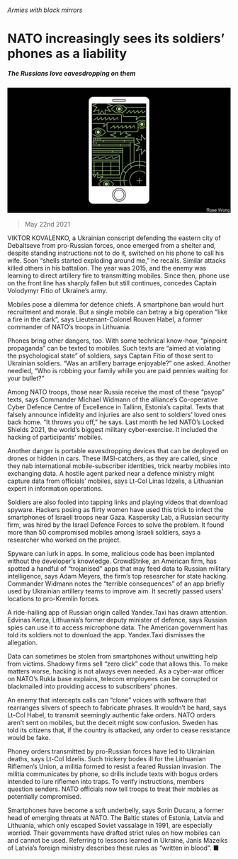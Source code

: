 ###### Armies with black mirrors

# NATO increasingly sees its soldiers’ phones as a liability 

##### The Russians love eavesdropping on them 

![image](images/20210522_EUD001_0.jpg) 

> May 22nd 2021 

VIKTOR KOVALENKO, a Ukrainian conscript defending the eastern city of Debaltseve from pro-Russian forces, once emerged from a shelter and, despite standing instructions not to do it, switched on his phone to call his wife. Soon “shells started exploding around me,” he recalls. Similar attacks killed others in his battalion. The year was 2015, and the enemy was learning to direct artillery fire to transmitting mobiles. Since then, phone use on the front line has sharply fallen but still continues, concedes Captain Volodymyr Fitio of Ukraine’s army.

Mobiles pose a dilemma for defence chiefs. A smartphone ban would hurt recruitment and morale. But a single mobile can betray a big operation “like a fire in the dark”, says Lieutenant-Colonel Rouven Habel, a former commander of NATO’s troops in Lithuania.


Phones bring other dangers, too. With some technical know-how, “pinpoint propaganda” can be texted to mobiles. Such texts are “aimed at violating the psychological state” of soldiers, says Captain Fitio of those sent to Ukrainian soldiers. “Was an artillery barrage enjoyable?” one asked. Another needled, “Who is robbing your family while you are paid pennies waiting for your bullet?”

Among NATO troops, those near Russia receive the most of these “psyop” texts, says Commander Michael Widmann of the alliance’s Co-operative Cyber Defence Centre of Excellence in Tallinn, Estonia’s capital. Texts that falsely announce infidelity and injuries are also sent to soldiers’ loved ones back home. “It throws you off,” he says. Last month he led NATO’s Locked Shields 2021, the world’s biggest military cyber-exercise. It included the hacking of participants’ mobiles.

Another danger is portable eavesdropping devices that can be deployed on drones or hidden in cars. These IMSI-catchers, as they are called, since they nab international mobile-subscriber identities, trick nearby mobiles into exchanging data. A hostile agent parked near a defence ministry might capture data from officials’ mobiles, says Lt-Col Linas Idzelis, a Lithuanian expert in information operations.

Soldiers are also fooled into tapping links and playing videos that download spyware. Hackers posing as flirty women have used this trick to infect the smartphones of Israeli troops near Gaza. Kaspersky Lab, a Russian security firm, was hired by the Israel Defence Forces to solve the problem. It found more than 50 compromised mobiles among Israeli soldiers, says a researcher who worked on the project.

Spyware can lurk in apps. In some, malicious code has been implanted without the developer’s knowledge. CrowdStrike, an American firm, has spotted a handful of “trojanised” apps that may feed data to Russian military intelligence, says Adam Meyers, the firm’s top researcher for state hacking. Commander Widmann notes the “terrible consequences” of an app briefly used by Ukrainian artillery teams to improve aim. It secretly passed users’ locations to pro-Kremlin forces.

A ride-hailing app of Russian origin called Yandex.Taxi has drawn attention. Edvinas Kerza, Lithuania’s former deputy minister of defence, says Russian spies can use it to access microphone data. The American government has told its soldiers not to download the app. Yandex.Taxi dismisses the allegation.

Data can sometimes be stolen from smartphones without unwitting help from victims. Shadowy firms sell “zero click” code that allows this. To make matters worse, hacking is not always even needed. As a cyber-war officer on NATO’s Rukla base explains, telecom employees can be corrupted or blackmailed into providing access to subscribers’ phones.

An enemy that intercepts calls can “clone” voices with software that rearranges slivers of speech to fabricate phrases. It wouldn’t be hard, says Lt-Col Habel, to transmit seemingly authentic fake orders. NATO orders aren’t sent on mobiles, but the deceit might sow confusion. Sweden has told its citizens that, if the country is attacked, any order to cease resistance would be fake.

Phoney orders transmitted by pro-Russian forces have led to Ukrainian deaths, says Lt-Col Idzelis. Such trickery bodes ill for the Lithuanian Riflemen’s Union, a militia formed to resist a feared Russian invasion. The militia communicates by phone, so drills include texts with bogus orders intended to lure riflemen into traps. To verify instructions, members question senders. NATO officials now tell troops to treat their mobiles as potentially compromised.

Smartphones have become a soft underbelly, says Sorin Ducaru, a former head of emerging threats at NATO. The Baltic states of Estonia, Latvia and Lithuania, which only escaped Soviet vassalage in 1991, are especially worried. Their governments have drafted strict rules on how mobiles can and cannot be used. Referring to lessons learned in Ukraine, Janis Mazeiks of Latvia’s foreign ministry describes these rules as “written in blood”. ■

